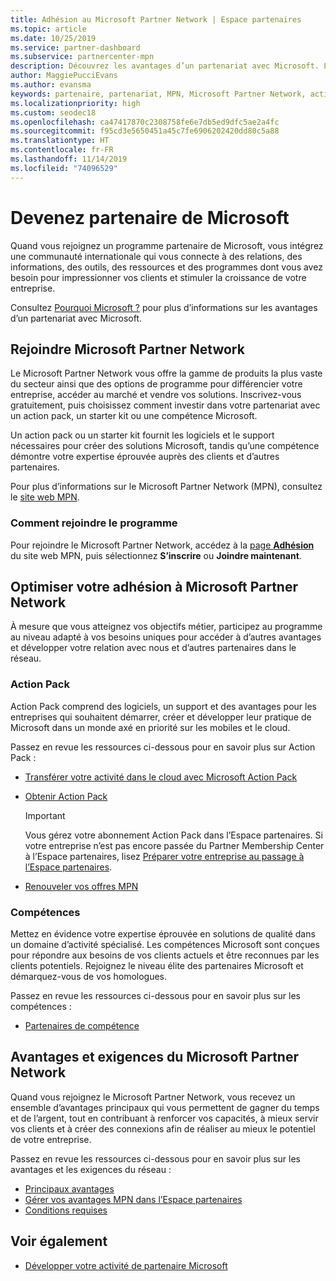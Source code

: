 ```yaml
---
title: Adhésion au Microsoft Partner Network | Espace partenaires
ms.topic: article
ms.date: 10/25/2019
ms.service: partner-dashboard
ms.subservice: partnercenter-mpn
description: Découvrez les avantages d’un partenariat avec Microsoft. Le Microsoft Partner Network vous offre la gamme de produits la plus vaste du secteur ainsi que des options de programme pour différencier votre entreprise, accéder au marché et vendre vos solutions.
author: MaggiePucciEvans
ms.author: evansma
keywords: partenaire, partenariat, MPN, Microsoft Partner Network, action pack, MAPS, abonnement action pack, avantages, avantages MPN, adhésion, silver, gold, compétences
ms.localizationpriority: high
ms.custom: seodec18
ms.openlocfilehash: ca47417870c2308758fe6e7db5ed9dfc5ae2a4fc
ms.sourcegitcommit: f95cd3e5650451a45c7fe6906202420dd80c5a88
ms.translationtype: HT
ms.contentlocale: fr-FR
ms.lasthandoff: 11/14/2019
ms.locfileid: "74096529"
---
```

# <a name="partner-with-microsoft"></a>Devenez partenaire de Microsoft

Quand vous rejoignez un programme partenaire de Microsoft, vous intégrez une communauté internationale qui vous connecte à des relations, des informations, des outils, des ressources et des programmes dont vous avez besoin pour impressionner vos clients et stimuler la croissance de votre entreprise.

Consultez [Pourquoi Microsoft ?](https://partner.microsoft.com/business-opportunities/why-microsoft) pour plus d’informations sur les avantages d’un partenariat avec Microsoft. 

## <a name="join-the-microsoft-partner-network"></a>Rejoindre Microsoft Partner Network

<!-- 12/5/18 The content below was copied and pasted directly from the Membership page of the MPN site (https://partner.microsoft.com/membership)-->

Le Microsoft Partner Network vous offre la gamme de produits la plus vaste du secteur ainsi que des options de programme pour différencier votre entreprise, accéder au marché et vendre vos solutions. Inscrivez-vous gratuitement, puis choisissez comment investir dans votre partenariat avec un action pack, un starter kit ou une compétence Microsoft.

Un action pack ou un starter kit fournit les logiciels et le support nécessaires pour créer des solutions Microsoft, tandis qu’une compétence démontre votre expertise éprouvée auprès des clients et d’autres partenaires.

Pour plus d’informations sur le Microsoft Partner Network (MPN), consultez le [site web MPN](https://partner.microsoft.com/commercial).

### <a name="how-to-join"></a>Comment rejoindre le programme

Pour rejoindre le Microsoft Partner Network, accédez à la [page **Adhésion**](https://partner.microsoft.com/membership) du site web MPN, puis sélectionnez **S’inscrire** ou **Joindre maintenant**.

## <a name="make-the-microsoft-partner-network-membership-work-for-you"></a>Optimiser votre adhésion à Microsoft Partner Network

<!-- 10/25/2019 The content below content from the Membership pages of the MPN site (https://partner.microsoft.com/membership) and additional updated content.-->

À mesure que vous atteignez vos objectifs métier, participez au programme au niveau adapté à vos besoins uniques pour accéder à d’autres avantages et développer votre relation avec nous et d’autres partenaires dans le réseau.

### <a name="action-pack"></a>Action Pack

Action Pack comprend des logiciels, un support et des avantages pour les entreprises qui souhaitent démarrer, créer et développer leur pratique de Microsoft dans un monde axé en priorité sur les mobiles et le cloud. 

Passez en revue les ressources ci-dessous pour en savoir plus sur Action Pack :

- [Transférer votre activité dans le cloud avec Microsoft Action Pack](https://partner.microsoft.com/membership/action-pack)

- [Obtenir Action Pack](mpn-get-action-pack.md)
  
    >[!IMPORTANT]
    >Vous gérez votre abonnement Action Pack dans l’Espace partenaires. Si votre entreprise n’est pas encore passée du Partner Membership Center à l’Espace partenaires, lisez [Préparer votre entreprise au passage à l’Espace partenaires](prepare-pmc-pc-migration.md).  

- [Renouveler vos offres MPN](renew-mpn-offers.md)

### <a name="competencies"></a>Compétences

Mettez en évidence votre expertise éprouvée en solutions de qualité dans un domaine d’activité spécialisé. Les compétences Microsoft sont conçues pour répondre aux besoins de vos clients actuels et être reconnues par les clients potentiels. Rejoignez le niveau élite des partenaires Microsoft et démarquez-vous de vos homologues.

Passez en revue les ressources ci-dessous pour en savoir plus sur les compétences :

- [Partenaires de compétence](https://partner.microsoft.com/membership/competencies)

## <a name="microsoft-partner-network-benefits-and-requirements"></a>Avantages et exigences du Microsoft Partner Network

Quand vous rejoignez le Microsoft Partner Network, vous recevez un ensemble d’avantages principaux qui vous permettent de gagner du temps et de l’argent, tout en contribuant à renforcer vos capacités, à mieux servir vos clients et à créer des connexions afin de réaliser au mieux le potentiel de votre entreprise.

Passez en revue les ressources ci-dessous pour en savoir plus sur les avantages et les exigences du réseau :

- [Principaux avantages](https://partner.microsoft.com/membership/core-benefits#simple-tab-content-1)
- [Gérer vos avantages MPN dans l’Espace partenaires](manage-your-partner-network-benefits.md)
- [Conditions requises](https://partner.microsoft.com/membership/core-benefits#simple-tab-content-2)

## <a name="see-also"></a>Voir également
- [Développer votre activité de partenaire Microsoft](grow-your-business.md)
